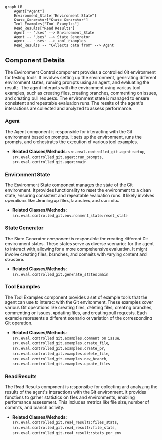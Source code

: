 ```mermaid
graph LR
    Agent["Agent"]
    Environment_State["Environment State"]
    State_Generator["State Generator"]
    Tool_Examples["Tool Examples"]
    Read_Results["Read Results"]
    Agent -- "Uses" --> Environment_State
    Agent -- "Uses" --> State_Generator
    Agent -- "Uses" --> Tool_Examples
    Read_Results -- "Collects data from" --> Agent
```

## Component Details

The Environment Control component provides a controlled Git environment for testing tools. It involves setting up the environment, generating different environment states, running prompts using an agent, and evaluating the results. The agent interacts with the environment using various tool examples, such as creating files, creating branches, commenting on issues, and creating pull requests. The environment state is managed to ensure consistent and repeatable evaluation runs. The results of the agent's interactions are collected and analyzed to assess performance.

### Agent
The Agent component is responsible for interacting with the Git environment based on prompts. It sets up the environment, runs the prompts, and orchestrates the execution of various tool examples.
- **Related Classes/Methods**: `src.eval.controlled_git.agent:setup`, `src.eval.controlled_git.agent:run_prompts`, `src.eval.controlled_git.agent:main`

### Environment State
The Environment State component manages the state of the Git environment. It provides functionality to reset the environment to a clean state, ensuring consistent and repeatable evaluation runs. It likely involves operations like cleaning up files, branches, and commits.
- **Related Classes/Methods**: `src.eval.controlled_git.environment_state:reset_state`

### State Generator
The State Generator component is responsible for creating different Git environment states. These states serve as diverse scenarios for the agent to interact with, allowing for a more comprehensive evaluation. It might involve creating files, branches, and commits with varying content and structure.
- **Related Classes/Methods**: `src.eval.controlled_git.generate_states:main`

### Tool Examples
The Tool Examples component provides a set of example tools that the agent can use to interact with the Git environment. These examples cover various Git operations like creating files, deleting files, creating branches, commenting on issues, updating files, and creating pull requests. Each example represents a different scenario or variation of the corresponding Git operation.
- **Related Classes/Methods**: `src.eval.controlled_git.examples.comment_on_issue`, `src.eval.controlled_git.examples.create_file`, `src.eval.controlled_git.examples.create_pr`, `src.eval.controlled_git.examples.delete_file`, `src.eval.controlled_git.examples.new_branch`, `src.eval.controlled_git.examples.update_files`

### Read Results
The Read Results component is responsible for collecting and analyzing the results of the agent's interactions with the Git environment. It provides functions to gather statistics on files and environments, enabling performance assessment. This includes metrics like file size, number of commits, and branch activity.
- **Related Classes/Methods**: `src.eval.controlled_git.read_results:files_stats`, `src.eval.controlled_git.read_results:file_stats`, `src.eval.controlled_git.read_results:stats_per_env`
